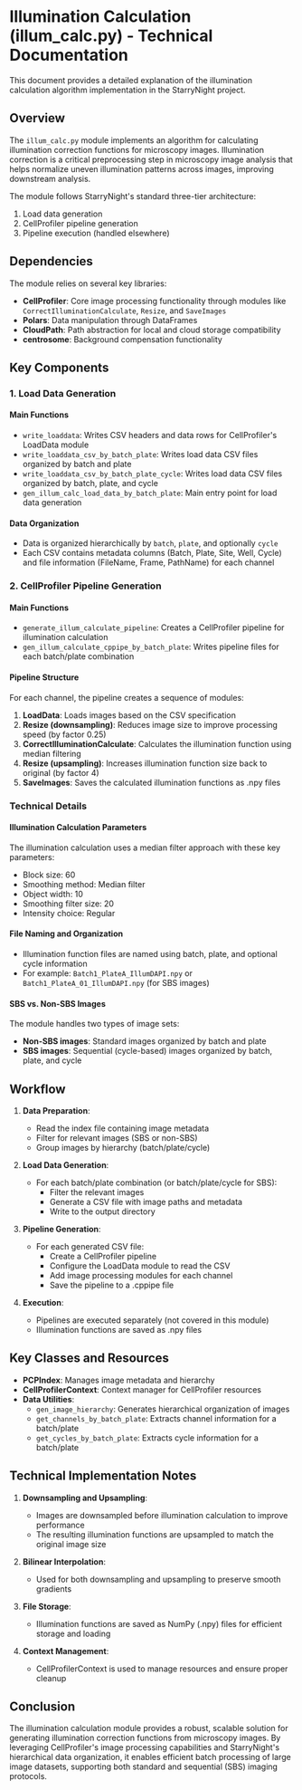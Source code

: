 # Illumination Calculation (illum_calc.py) - Technical Documentation

This document provides a detailed explanation of the illumination calculation algorithm implementation in the StarryNight project.

## Overview

The `illum_calc.py` module implements an algorithm for calculating illumination correction functions for microscopy images. Illumination correction is a critical preprocessing step in microscopy image analysis that helps normalize uneven illumination patterns across images, improving downstream analysis.

The module follows StarryNight's standard three-tier architecture:
1. Load data generation
2. CellProfiler pipeline generation
3. Pipeline execution (handled elsewhere)

## Dependencies

The module relies on several key libraries:
- **CellProfiler**: Core image processing functionality through modules like `CorrectIlluminationCalculate`, `Resize`, and `SaveImages`
- **Polars**: Data manipulation through DataFrames
- **CloudPath**: Path abstraction for local and cloud storage compatibility
- **centrosome**: Background compensation functionality

## Key Components

### 1. Load Data Generation

#### Main Functions

- `write_loaddata`: Writes CSV headers and data rows for CellProfiler's LoadData module
- `write_loaddata_csv_by_batch_plate`: Writes load data CSV files organized by batch and plate
- `write_loaddata_csv_by_batch_plate_cycle`: Writes load data CSV files organized by batch, plate, and cycle
- `gen_illum_calc_load_data_by_batch_plate`: Main entry point for load data generation

#### Data Organization

- Data is organized hierarchically by `batch`, `plate`, and optionally `cycle`
- Each CSV contains metadata columns (Batch, Plate, Site, Well, Cycle) and file information (FileName, Frame, PathName) for each channel

### 2. CellProfiler Pipeline Generation

#### Main Functions

- `generate_illum_calculate_pipeline`: Creates a CellProfiler pipeline for illumination calculation
- `gen_illum_calculate_cppipe_by_batch_plate`: Writes pipeline files for each batch/plate combination

#### Pipeline Structure

For each channel, the pipeline creates a sequence of modules:
1. **LoadData**: Loads images based on the CSV specification
2. **Resize (downsampling)**: Reduces image size to improve processing speed (by factor 0.25)
3. **CorrectIlluminationCalculate**: Calculates the illumination function using median filtering
4. **Resize (upsampling)**: Increases illumination function size back to original (by factor 4)
5. **SaveImages**: Saves the calculated illumination functions as .npy files

### Technical Details

#### Illumination Calculation Parameters

The illumination calculation uses a median filter approach with these key parameters:
- Block size: 60
- Smoothing method: Median filter
- Object width: 10
- Smoothing filter size: 20
- Intensity choice: Regular

#### File Naming and Organization

- Illumination function files are named using batch, plate, and optional cycle information
- For example: `Batch1_PlateA_IllumDAPI.npy` or `Batch1_PlateA_01_IllumDAPI.npy` (for SBS images)

#### SBS vs. Non-SBS Images

The module handles two types of image sets:
- **Non-SBS images**: Standard images organized by batch and plate
- **SBS images**: Sequential (cycle-based) images organized by batch, plate, and cycle

## Workflow

1. **Data Preparation**:
   - Read the index file containing image metadata
   - Filter for relevant images (SBS or non-SBS)
   - Group images by hierarchy (batch/plate/cycle)

2. **Load Data Generation**:
   - For each batch/plate combination (or batch/plate/cycle for SBS):
     - Filter the relevant images
     - Generate a CSV file with image paths and metadata
     - Write to the output directory

3. **Pipeline Generation**:
   - For each generated CSV file:
     - Create a CellProfiler pipeline
     - Configure the LoadData module to read the CSV
     - Add image processing modules for each channel
     - Save the pipeline to a .cppipe file

4. **Execution**:
   - Pipelines are executed separately (not covered in this module)
   - Illumination functions are saved as .npy files

## Key Classes and Resources

- **PCPIndex**: Manages image metadata and hierarchy
- **CellProfilerContext**: Context manager for CellProfiler resources
- **Data Utilities**:
  - `gen_image_hierarchy`: Generates hierarchical organization of images
  - `get_channels_by_batch_plate`: Extracts channel information for a batch/plate
  - `get_cycles_by_batch_plate`: Extracts cycle information for a batch/plate

## Technical Implementation Notes

1. **Downsampling and Upsampling**:
   - Images are downsampled before illumination calculation to improve performance
   - The resulting illumination functions are upsampled to match the original image size

2. **Bilinear Interpolation**:
   - Used for both downsampling and upsampling to preserve smooth gradients

3. **File Storage**:
   - Illumination functions are saved as NumPy (.npy) files for efficient storage and loading

4. **Context Management**:
   - CellProfilerContext is used to manage resources and ensure proper cleanup

## Conclusion

The illumination calculation module provides a robust, scalable solution for generating illumination correction functions from microscopy images. By leveraging CellProfiler's image processing capabilities and StarryNight's hierarchical data organization, it enables efficient batch processing of large image datasets, supporting both standard and sequential (SBS) imaging protocols.
